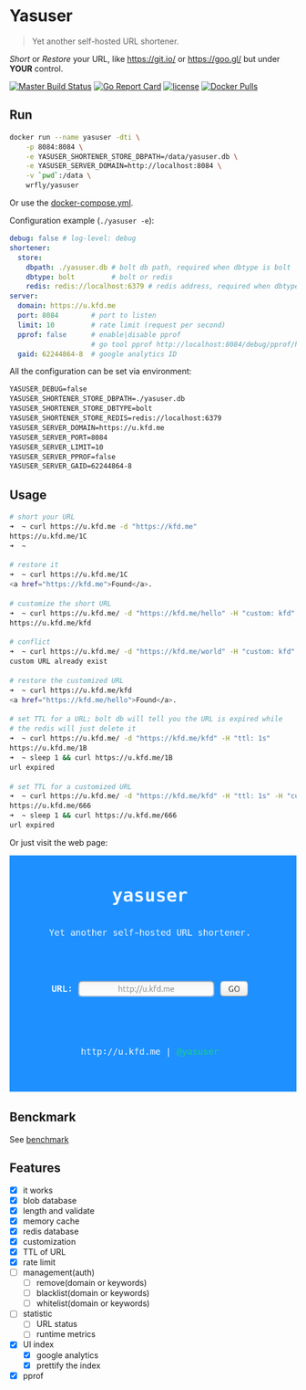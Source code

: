 # Yasuser

> Yet another self-hosted URL shortener.

*Short* or *Restore* your URL, like <https://git.io/> or <https://goo.gl/>
but under **YOUR** control.

[![Master Build Status](https://travis-ci.org/wrfly/yasuser.svg?branch=master)](https://travis-ci.org/wrfly/yasuser)
[![Go Report Card](https://goreportcard.com/badge/github.com/wrfly/yasuser)](https://goreportcard.com/report/github.com/wrfly/yasuser)
[![license](https://img.shields.io/github/license/wrfly/yasuser.svg)](https://github.com/wrfly/yasuser/blob/master/LICENSE)
[![Docker Pulls](https://img.shields.io/docker/pulls/wrfly/yasuser.svg)](https://hub.docker.com/r/wrfly/yasuser/)

## Run

```sh
docker run --name yasuser -dti \
    -p 8084:8084 \
    -e YASUSER_SHORTENER_STORE_DBPATH=/data/yasuser.db \
    -e YASUSER_SERVER_DOMAIN=http://localhost:8084 \
    -v `pwd`:/data \
    wrfly/yasuser
```

Or use the [docker-compose.yml](./docker-compose.yml).

Configuration example (`./yasuser -e`):

```yaml
debug: false # log-level: debug
shortener:
  store:
    dbpath: ./yasuser.db # bolt db path, required when dbtype is bolt
    dbtype: bolt         # bolt or redis
    redis: redis://localhost:6379 # redis address, required when dbtype is redis
server:
  domain: https://u.kfd.me
  port: 8084        # port to listen
  limit: 10         # rate limit (request per second)
  pprof: false      # enable|disable pprof
                    # go tool pprof http://localhost:8084/debug/pprof/heap
  gaid: 62244864-8  # google analytics ID
```

All the configuration can be set via environment:

```txt
YASUSER_DEBUG=false
YASUSER_SHORTENER_STORE_DBPATH=./yasuser.db
YASUSER_SHORTENER_STORE_DBTYPE=bolt
YASUSER_SHORTENER_STORE_REDIS=redis://localhost:6379
YASUSER_SERVER_DOMAIN=https://u.kfd.me
YASUSER_SERVER_PORT=8084
YASUSER_SERVER_LIMIT=10
YASUSER_SERVER_PPROF=false
YASUSER_SERVER_GAID=62244864-8
```

## Usage

```bash
# short your URL
➜  ~ curl https://u.kfd.me -d "https://kfd.me"
https://u.kfd.me/1C
➜  ~

# restore it
➜  ~ curl https://u.kfd.me/1C
<a href="https://kfd.me">Found</a>.

# customize the short URL
➜  ~ curl https://u.kfd.me/ -d "https://kfd.me/hello" -H "custom: kfd"  
https://u.kfd.me/kfd

# conflict
➜  ~ curl https://u.kfd.me/ -d "https://kfd.me/world" -H "custom: kfd"
custom URL already exist

# restore the customized URL
➜  ~ curl https://u.kfd.me/kfd
<a href="https://kfd.me/hello">Found</a>.

# set TTL for a URL; bolt db will tell you the URL is expired while
# the redis will just delete it
➜  ~ curl https://u.kfd.me/ -d "https://kfd.me/kfd" -H "ttl: 1s"
https://u.kfd.me/1B
➜  ~ sleep 1 && curl https://u.kfd.me/1B
url expired

# set TTL for a customized URL
➜  ~ curl https://u.kfd.me/ -d "https://kfd.me/kfd" -H "ttl: 1s" -H "custom: 666"
https://u.kfd.me/666
➜  ~ sleep 1 && curl https://u.kfd.me/666
url expired
```

Or just visit the web page:

![index](index.png)

## Benckmark

See [benchmark](benchmark/readme.md)

## Features

- [x] it works
- [x] blob database
- [x] length and validate
- [x] memory cache
- [x] redis database
- [x] customization
- [x] TTL of URL
- [x] rate limit
- [ ] management(auth)
  - [ ] remove(domain or keywords)
  - [ ] blacklist(domain or keywords)
  - [ ] whitelist(domain or keywords)
- [ ] statistic
  - [ ] URL status
  - [ ] runtime metrics
- [x] UI index
  - [x] google analytics
  - [x] prettify the index
- [x] pprof
